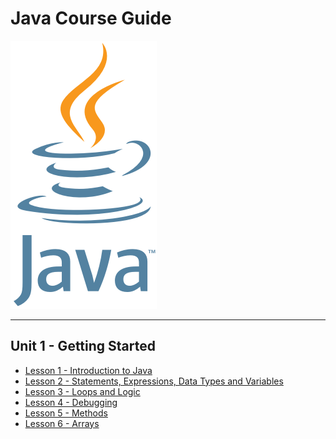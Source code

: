 # Java Course Guide

<a href="https://github.com/Kevin-Lago/Java-Course-Guide">
	<img src="java_logo.png" />
</a>

---
## Unit 1 - Getting Started

- [Lesson 1 - Introduction to Java](https://github.com/Kevin-Lago/Java-Course-Guide/tree/master/unit_1_getting_started/lesson_1_introduction_to_java#Unit)
- [Lesson 2 - Statements, Expressions, Data Types and Variables](https://github.com/Kevin-Lago/Java-Course-Guide/tree/master/unit_1_getting_started/lesson_2_statements_expressions_datatypes_and_variables)
- [Lesson 3 - Loops and Logic](https://github.com/Kevin-Lago/Java-Course-Guide/tree/master/unit_1_getting_started/lesson_3_loops_and_logic)
- [Lesson 4 - Debugging](https://github.com/Kevin-Lago/Java-Course-Guide/tree/master/unit_1_getting_started/lesson_4_debugging)
- [Lesson 5 - Methods](https://github.com/Kevin-Lago/Java-Course-Guide/tree/master/unit_1_getting_started/lesson_5_methods)
- [Lesson 6 - Arrays](https://github.com/Kevin-Lago/Java-Course-Guide/tree/master/unit_1_getting_started/lesson_6_arrays)
